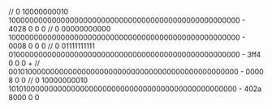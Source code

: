 // 0 10000000010 1000000000000000000000000000000000000000000000000000 - 4028 0    0 0
// 0 00000000000 1000000000000000000000000000000000000000000000000000 - 0008 0    0 0
// 0 01111111111 0100000000000000000000000000000000000000000000000000 - 3ff4 0    0 0 +
//               0010100000000000000000000000000000000000000000000000 - 0000 8    0 0
// 0 10000000010 1010100000000000000000000000000000000000000000000000 - 402a 8000 0 0